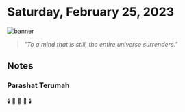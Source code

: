 # Saturday, February 25, 2023
![banner](https://picsum.photos/seed/2023-February-25/500/200)
> _"To a mind that is still, the entire universe surrenders."_
<!-- START doctoc -->
<!-- END doctoc -->
## Notes
### Parashat Terumah
:candle: :wine_glass: :bread: :wine_glass: :candle:
<!--- TODO: fill me out, if you have time today --->
